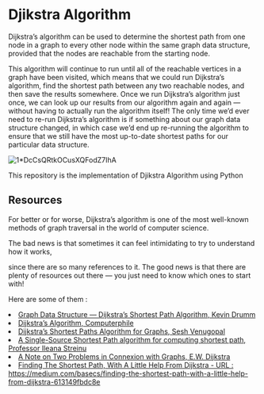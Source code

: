 # Djikstra Algorithm


Dijkstra’s algorithm can be used to determine the shortest path from one node in a graph to every other node within the same graph data structure, provided that the nodes are reachable from the starting node.

This algorithm will continue to run until all of the reachable vertices in a graph have been visited, which means that we could run Dijkstra’s algorithm, find the shortest path between any two reachable nodes, and then save the results somewhere. Once we run Dijkstra’s algorithm just once, we can look up our results from our algorithm again and again — without having to actually run the algorithm itself! The only time we’d ever need to re-run Dijkstra’s algorithm is if something about our graph data structure changed, in which case we’d end up re-running the algorithm to ensure that we still have the most up-to-date 
shortest paths for our particular data structure.


![1*DcCsQRtkOCusXQFodZ7IhA](https://user-images.githubusercontent.com/26838474/93651311-5bd07e80-fa11-11ea-96c6-c21733edb37b.jpg)



This repository is the implementation of Djikstra Algorithm using Python 




<H2> Resources </H2> 

For better or for worse, Dijkstra’s algorithm is one of the most well-known methods of graph traversal in the world of computer science. 

The bad news is that sometimes it can feel intimidating to try to understand how it works, 

since there are so many references to it. The good news is that there are plenty of resources out there — you just need to know which ones to start with!

Here are some of them : 
<u> 
<li> Graph Data Structure — Dijkstra’s Shortest Path Algorithm, Kevin Drumm </li> 
<li> Dijkstra’s Algorithm, Computerphile </li> 
<li> Dijkstra’s Shortest Paths Algorithm for Graphs, Sesh Venugopal </li>
<li> A Single-Source Shortest Path algorithm for computing shortest path, Professor Ileana Streinu </li>
<li> A Note on Two Problems in Connexion with Graphs, E.W. Dijkstra </li>
<li> Finding The Shortest Path, With A Little Help From Dijkstra - URL : https://medium.com/basecs/finding-the-shortest-path-with-a-little-help-from-dijkstra-613149fbdc8e
</li> 

</u>


